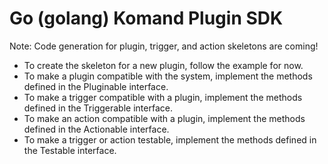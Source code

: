 # Go (golang) Komand Plugin SDK

Note: Code generation for plugin, trigger, and action skeletons are coming!

- To create the skeleton for a new plugin, follow the example for now.
- To make a plugin compatible with the system, implement the methods defined in the Pluginable interface.
- To make a trigger compatible with a plugin, implement the methods defined in the Triggerable interface.
- To make an action compatible with a plugin, implement the methods defined in the Actionable interface.
- To make a trigger or action testable, implement the methods defined in the Testable interface.

